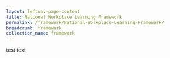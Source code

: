 ```yaml
---
layout: leftnav-page-content
title: National Workplace Learning Framework
permalink: /framework/National-Workplace-Learning-Framework/
breadcrumb: framework
collection_name: framework
---
```



test text
